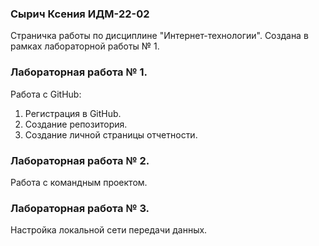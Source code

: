 ### Сырич Ксения ИДМ-22-02
Страничка работы по дисциплине "Интернет-технологии". Создана в рамках лабораторной работы № 1.
### Лабораторная работа № 1.
Работа с GitHub: 
1. Регистрация в GitHub.
2. Создание репозитория.
3. Создание личной страницы отчетности.
### Лабораторная работа № 2.
Работа с командным проектом.
### Лабораторная работа № 3.
Настройка локальной сети передачи данных.

